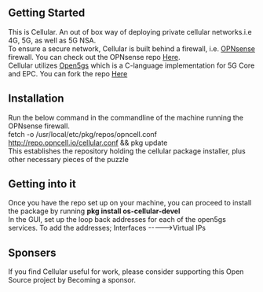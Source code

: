 ## Getting Started
This is Cellular. An out of box way of deploying private cellular networks.i.e 4G, 5G, as well as 5G NSA. <br>
To ensure a secure network, Cellular is built behind a firewall, i.e. [OPNsense](https://opnsense.org/) firewall. You can check out the OPNsense repo [Here](https://github.com/opnsense).<br>
Cellular utilizes [Open5gs](https://open5gs.org/open5gs/docs/) which is a C-language implementation for 5G Core and EPC. You can fork the repo [Here](https://github.com/open5gs/open5gs)

## Installation
Run the below command in the commandline of the machine running the OPNsense firewall.<br>
fetch -o /usr/local/etc/pkg/repos/opncell.conf http://repo.opncell.io/cellular.conf && pkg update <br>
This establishes the repository holding the cellular package installer, plus other necessary pieces of the puzzle

## Getting into it
Once you have the repo set up on your machine, you can proceed to install the package by running **pkg install os-cellular-devel** <br>
In the GUI, set up the loop back addresses for each of the open5gs services. To add the addresses; Interfaces ----->Virtual IPs

## Sponsers
If you find Cellular useful for work, please consider supporting this Open Source project by Becoming a sponsor.


